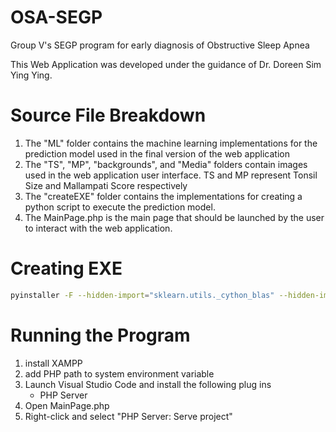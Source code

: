 # OSA-SEGP
Group V's SEGP program for early diagnosis of Obstructive Sleep Apnea

This Web Application was developed under the guidance of Dr. Doreen Sim Ying Ying.

# Source File Breakdown
1. The "ML" folder contains the machine learning implementations for the prediction model used in the final version of the web application
2. The "TS", "MP", "backgrounds", and "Media" folders contain images used in the web application user interface. TS and MP represent Tonsil Size and Mallampati Score respectively
3. The "createEXE" folder contains the implementations for creating a python script to execute the prediction model.
4. The MainPage.php is the main page that should be launched by the user to interact with the web application. 

# Creating EXE 
```sh 
pyinstaller -F --hidden-import="sklearn.utils._cython_blas" --hidden-import="sklearn.neighbors.typedefs" --hidden-import="sklearn.neighbors.quad_tree" --hidden-import="sklearn.tree._utils" --hidden-import="joblib" --hidden-import="sklearn.ensemble._weight_boosting" TestPrediction.py
```

# Running the Program
1. install XAMPP 
2. add PHP path to system environment variable
3. Launch Visual Studio Code and install the following plug ins  
    - PHP Server
4. Open MainPage.php
5. Right-click and select "PHP Server: Serve project"